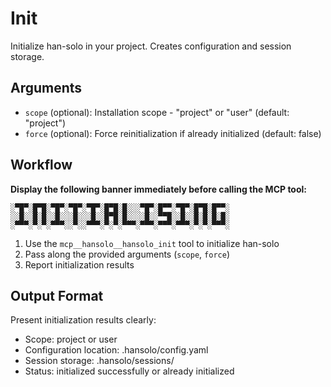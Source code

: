 # Init

Initialize han-solo in your project. Creates configuration and session storage.

## Arguments

- `scope` (optional): Installation scope - "project" or "user" (default: "project")
- `force` (optional): Force reinitialization if already initialized (default: false)

## Workflow

**Display the following banner immediately before calling the MCP tool:**

```
░▀█▀░█▀█░▀█▀░▀█▀░▀█▀░█▀█░█░░░▀█▀░█▀▀░▀█▀░█▀█░█▀▀░
░░█░░█░█░░█░░░█░░░█░░█▀█░█░░░░█░░▀▀█░░█░░█░█░█░█░
░▀▀▀░▀░▀░▀▀▀░░▀░░▀▀▀░▀░▀░▀▀▀░▀▀▀░▀▀▀░▀▀▀░▀░▀░▀▀▀░
```

1. Use the `mcp__hansolo__hansolo_init` tool to initialize han-solo
2. Pass along the provided arguments (`scope`, `force`)
3. Report initialization results

## Output Format

Present initialization results clearly:
- Scope: project or user
- Configuration location: .hansolo/config.yaml
- Session storage: .hansolo/sessions/
- Status: initialized successfully or already initialized
